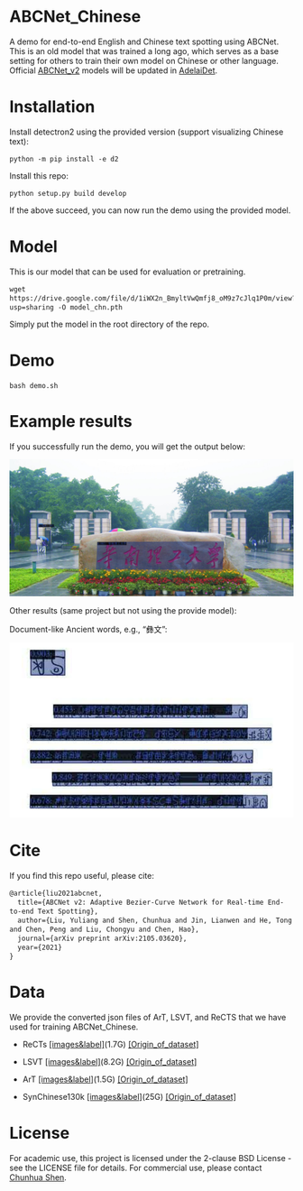 # ABCNet_Chinese
A demo for end-to-end English and Chinese text spotting using ABCNet. This is an old model that was trained a long ago, which serves as a base setting for others to train their own model on Chinese or other language. Official [ABCNet_v2](https://arxiv.org/abs/2105.03620) models will be updated in [AdelaiDet](https://github.com/aim-uofa/AdelaiDet).

# Installation
Install detectron2 using the provided version (support visualizing Chinese text):
```
python -m pip install -e d2
```
Install this repo:
```
python setup.py build develop
```
If the above succeed, you can now run the demo using the provided model.


# Model
This is our model that can be used for evaluation or pretraining. 

```
wget https://drive.google.com/file/d/1iWX2n_BmyltVwQmfj8_oM9z7cJlq1P0m/view?usp=sharing -O model_chn.pth
```
Simply put the model in the root directory of the repo. 

# Demo

```
bash demo.sh
```

# Example results
If you successfully run the demo, you will get the output below:
<div align="center">
    <img src="demo/exp1.png" width="960" >
</div>

Other results (same project but not using the provide model):

Document-like Ancient words, e.g., “彝文”:
<div align="center">
    <img src="demo/exp4.png" width="960" >
</div>

# Cite
If you find this repo useful, please cite:
```
@article{liu2021abcnet,
  title={ABCNet v2: Adaptive Bezier-Curve Network for Real-time End-to-end Text Spotting},
  author={Liu, Yuliang and Shen, Chunhua and Jin, Lianwen and He, Tong and Chen, Peng and Liu, Chongyu and Chen, Hao},
  journal={arXiv preprint arXiv:2105.03620},
  year={2021}
}
```

# Data
We provide the converted json files of ArT, LSVT, and ReCTS that we have used for training ABCNet_Chinese.

- ReCTs [[images&label]](https://drive.google.com/file/d/1ygDN1OHUusqzqJL2011wc2T_LX0t6Th4/view?usp=sharing)(1.7G) [[Origin_of_dataset]](https://rrc.cvc.uab.es/?ch=12)

- LSVT [[images&label]](https://drive.google.com/file/d/1E9RMFiRaRW4WdzA9Py7OimfzA82-Bwik/view?usp=sharing)(8.2G) [[Origin_of_dataset]](https://rrc.cvc.uab.es/?ch=16)

- ArT [[images&label]](https://drive.google.com/file/d/1w5FPlgVJxUoUsLvFF_niy2s8lQPv7LYo/view?usp=sharing)(1.5G)  [[Origin_of_dataset]](https://rrc.cvc.uab.es/?ch=14)

- SynChinese130k [[images&label]](https://drive.google.com/file/d/1aH_i0eWW3ovudZbcQjngnVaVwH06p8Jc/view?usp=sharing)(25G) [[Origin_of_dataset]](https://arxiv.org/abs/2105.03620)


# License 
For academic use, this project is licensed under the 2-clause BSD License - see the LICENSE file for details. For commercial use, please contact [Chunhua Shen](mailto:chhshen@gmail.com).
